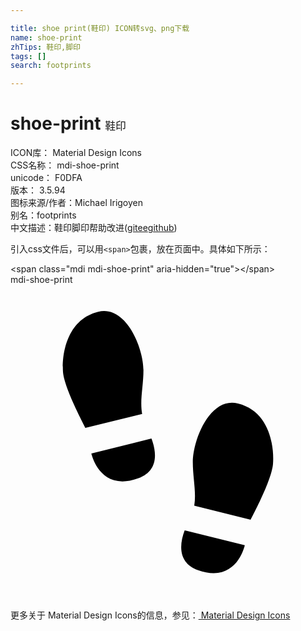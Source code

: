 ```yaml
---

title: shoe print(鞋印) ICON转svg、png下载
name: shoe-print
zhTips: 鞋印,脚印
tags: []
search: footprints

---
```


# shoe-print  <small style="font-size: 60%;font-weight: 100">鞋印</small>


<div class="detail-page">
<p>
<span>
ICON库：
<span class="badge-secondary badge">Material Design Icons</span> 
</span>
<br/>
<span>
CSS名称：
<span class="badge-secondary badge">mdi-shoe-print</span> 
</span>
<br/>
<span>
unicode：
<span class="badge-secondary badge">F0DFA</span> 
<copy-btn content='F0DFA' btn-title=""></copy-btn>
<copy-btn :content='String.fromCodePoint(parseInt("F0DFA", 16))' btn-title="复制U"></copy-btn>
</span>
<br/>
<span>
版本：
<span class="badge-secondary badge">3.5.94</span> 
</span>
<br/>
<span>图标来源/作者：<span class="badge-light badge">Michael Irigoyen</span></span> 
<br/>
<span>别名：<span class="badge-light badge">footprints</span></span><br/><span class="zh-detail">中文描述：<span class="badge-primary badge">鞋印</span><span class="badge-primary badge">脚印</span><span class="help-link"><span>帮助改进</span>(<a href="https://gitee.com/liuwave/icon-helper/edit/master/json/material/shoe-print.json" target="_blank" rel="noopener noreferrer">gitee</a><a href="https://github.com/liuwave/icon-helper/edit/master/json/material/shoe-print.json" target="_blank" rel="noopener noreferrer">github</a></span>)</span><br/>
</p>
</div>
<div class="alert alert-dark">
  <i class="mdi mdi-shoe-print mdi-48px"></i>
  <i class="mdi mdi-shoe-print mdi-36px"></i>
  <i class="mdi mdi-shoe-print mdi-24px"></i>
  <i class="mdi mdi-shoe-print mdi-18px"></i>
</div>
<div>
  <p>引入css文件后，可以用<code>&lt;span&gt;</code>包裹，放在页面中。具体如下所示：    
  </p>
  <div class="alert alert-primary" style="font-size: 14px">
    &lt;span class="mdi mdi-shoe-print" aria-hidden="true"&gt;&lt;/span&gt;
    <copy-btn content='<span class="mdi mdi-shoe-print" aria-hidden="true"></span>'></copy-btn>
  </div>
  <div class="alert alert-secondary">
    <i class="mdi mdi-shoe-print"
    style="font-size: 24px"
    aria-hidden="true"></i> mdi-shoe-print
    <copy-btn content="mdi-shoe-print" btn-title="复制图标名称"></copy-btn>
  </div>
</div>
<div id="svg" class="svg-wrap">
<svg xmlns="http://www.w3.org/2000/svg" viewBox="0 0 24 24"><path d="M10.74,11.72C11.21,12.95 11.16,14.23 9.75,14.74C6.85,15.81 6.2,13 6.16,12.86L10.74,11.72M5.71,10.91L10.03,9.84C9.84,8.79 10.13,7.74 10.13,6.5C10.13,4.82 8.8,1.53 6.68,2.06C4.26,2.66 3.91,5.35 4,6.65C4.12,7.95 5.64,10.73 5.71,10.91M17.85,19.85C17.82,20 17.16,22.8 14.26,21.74C12.86,21.22 12.8,19.94 13.27,18.71L17.85,19.85M20,13.65C20.1,12.35 19.76,9.65 17.33,9.05C15.22,8.5 13.89,11.81 13.89,13.5C13.89,14.73 14.17,15.78 14,16.83L18.3,17.9C18.38,17.72 19.89,14.94 20,13.65Z" /></svg>
</div>
<detail full-name='mdi-shoe-print'></detail>
    
<div><p>更多关于 Material Design Icons的信息，参见：<a target="_blank" href="https://iconhelper.cn/material.html"> Material Design Icons</a>
</p></div>
